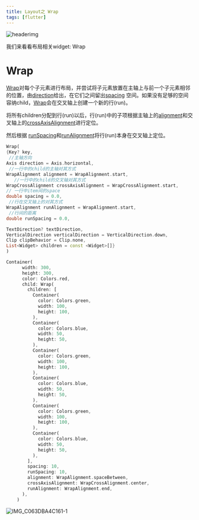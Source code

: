 ```yaml
---
title: Layout之 Wrap
tags: [flutter]
---
```

![headerimg](./Header.png)

我们来看看布局相关widget: Wrap

# Wrap

[Wrap](https://api.flutter.dev/flutter/widgets/Wrap-class.html)对每个子元素进行布局，并尝试将子元素放置在主轴上与前一个子元素相邻的位置，由[direction](https://api.flutter.dev/flutter/widgets/Wrap/direction.html)给出，在它们之间留出[spacing](https://api.flutter.dev/flutter/widgets/Wrap/spacing.html) 空间。如果没有足够的空间容纳child，[Wrap](https://api.flutter.dev/flutter/widgets/Wrap-class.html)会在交叉轴上创建一个新的行(run)。

将所有children分配到行(run)以后，行(run)中的子项根据主轴上的[alignment](https://api.flutter.dev/flutter/widgets/Wrap/alignment.html)和交叉轴上的[crossAxisAlignment](https://api.flutter.dev/flutter/widgets/Wrap/crossAxisAlignment.html)进行定位。

然后根据 [runSpacing](https://api.flutter.dev/flutter/widgets/Wrap/runSpacing.html)和[runAlignment](https://api.flutter.dev/flutter/widgets/Wrap/runAlignment.html)将行(run)本身在交叉轴上定位。

```dart
Wrap(
{Key? key,
 //主轴方向
Axis direction = Axis.horizontal,
 //一行中的child的主轴对其方式
WrapAlignment alignment = WrapAlignment.start,
   //一行中的child的交叉轴对其方式
WrapCrossAlignment crossAxisAlignment = WrapCrossAlignment.start,
// 一行中item间的space
double spacing = 0.0,
 //行在交叉轴上的对其方式
WrapAlignment runAlignment = WrapAlignment.start,
 //行间的距离
double runSpacing = 0.0,

TextDirection? textDirection,
VerticalDirection verticalDirection = VerticalDirection.down,
Clip clipBehavior = Clip.none,
List<Widget> children = const <Widget>[]}
)
```

```dart
Container(
      width: 300,
      height: 300,
      color: Colors.red,
      child: Wrap(
        children: [
          Container(
            color: Colors.green,
            width: 100,
            height: 100,
          ),
          Container(
            color: Colors.blue,
            width: 50,
            height: 50,
          ),
          Container(
            color: Colors.green,
            width: 100,
            height: 100,
          ),
          Container(
            color: Colors.blue,
            width: 50,
            height: 50,
          ),
          Container(
            color: Colors.green,
            width: 100,
            height: 100,
          ),
          Container(
            color: Colors.blue,
            width: 50,
            height: 50,
          ),
        ],
        spacing: 10,
        runSpacing: 10,
        alignment: WrapAlignment.spaceBetween,
        crossAxisAlignment: WrapCrossAlignment.center,
        runAlignment: WrapAlignment.end,
      ),
    )
```

![IMG_C063DBA4C161-1](https://tva1.sinaimg.cn/large/e6c9d24egy1h2u08k4j6oj20zo0svjs9.jpg)

